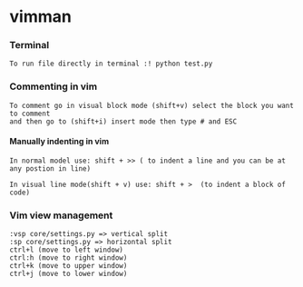 # vimman

### Terminal
    To run file directly in terminal :! python test.py 

### Commenting in vim
    To comment go in visual block mode (shift+v) select the block you want to comment
    and then go to (shift+i) insert mode then type # and ESC

#### Manually indenting in vim

    In normal model use: shift + >> ( to indent a line and you can be at any postion in line)
    
    In visual line mode(shift + v) use: shift + >  (to indent a block of code)
    
    

### Vim view management
    :vsp core/settings.py => vertical split
    :sp core/settings.py => horizontal split
    ctrl+l (move to left window)
    ctrl:h (move to right window)
    ctrl+k (move to upper window)
    ctrl+j (move to lower window)

